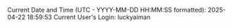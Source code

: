 Current Date and Time (UTC - YYYY-MM-DD HH:MM:SS formatted): 2025-04-22 18:59:53
Current User's Login: luckyaiman
